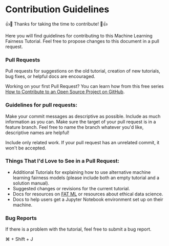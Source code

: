 # Contribution Guidelines

👍🎉 Thanks for taking the time to contribute! 🎉👍

Here you will find guidelines for contributing to this Machine Learning Fairness Tutorial. Feel free to propose changes to this document in a pull request.

### Pull Requests
Pull requests for suggestions on the old tutorial, creation of new tutorials, bug fixes, or helpful docs are encouraged.

Working on your first Pull Request? You can learn how from this free series [How to Contribute to an Open Source Project on GitHub](https://egghead.io/courses/how-to-contribute-to-an-open-source-project-on-github).

### Guidelines for pull requests:

Make your commit messages as descriptive as possible. Include as much information as you can.
Make sure the target of your pull request is in a feature branch. Feel free to name the branch whatever you'd like, descriptive names are helpful!

Include only related work. If your pull request has an unrelated commit, it won't be accepted.

### Things That I'd Love to See in a Pull Request:
- Additional Tutorials for explaining how to use alternative machine learning fairness models (please include both an empty tutorial and a solution manual).
- Suggested changes or revisions for the current tutorial.
- Docs for resources on [FAT ML](http://www.fatml.org/) or resources about ethical data science.
- Docs to help users get a Jupyter Notebook environment set up on their machine.

### Bug Reports
If there is a problem with the tutorial, feel free to submit a bug report.

⌘ + Shift + J
